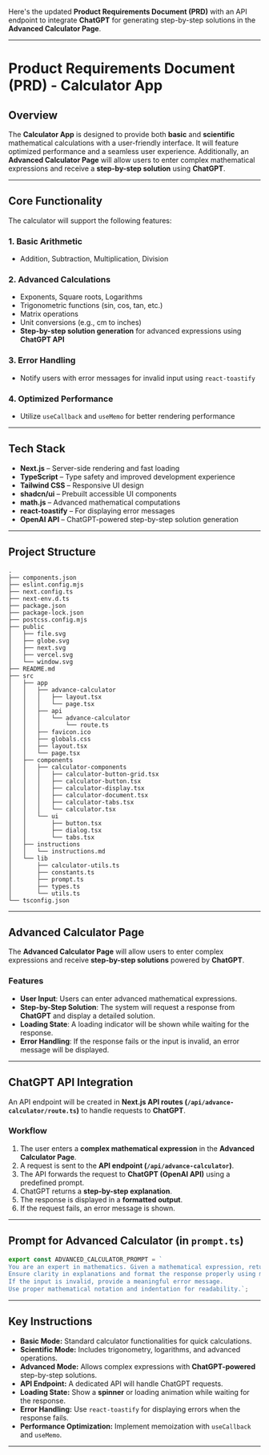 Here's the updated **Product Requirements Document (PRD)** with an API endpoint to integrate **ChatGPT** for generating step-by-step solutions in the **Advanced Calculator Page**.

---

# **Product Requirements Document (PRD) - Calculator App**

## **Overview**  
The **Calculator App** is designed to provide both **basic** and **scientific** mathematical calculations with a user-friendly interface. It will feature optimized performance and a seamless user experience. Additionally, an **Advanced Calculator Page** will allow users to enter complex mathematical expressions and receive a **step-by-step solution** using **ChatGPT**.

---

## **Core Functionality**
The calculator will support the following features:  

### **1. Basic Arithmetic**
- Addition, Subtraction, Multiplication, Division

### **2. Advanced Calculations**
- Exponents, Square roots, Logarithms
- Trigonometric functions (sin, cos, tan, etc.)
- Matrix operations
- Unit conversions (e.g., cm to inches)
- **Step-by-step solution generation** for advanced expressions using **ChatGPT API**

### **3. Error Handling**
- Notify users with error messages for invalid input using `react-toastify`

### **4. Optimized Performance**
- Utilize `useCallback` and `useMemo` for better rendering performance

---

## **Tech Stack**
- **Next.js** – Server-side rendering and fast loading
- **TypeScript** – Type safety and improved development experience
- **Tailwind CSS** – Responsive UI design
- **shadcn/ui** – Prebuilt accessible UI components
- **math.js** – Advanced mathematical computations
- **react-toastify** – For displaying error messages
- **OpenAI API** – ChatGPT-powered step-by-step solution generation

---

## **Project Structure**
```
.
├── components.json
├── eslint.config.mjs
├── next.config.ts
├── next-env.d.ts
├── package.json
├── package-lock.json
├── postcss.config.mjs
├── public
│   ├── file.svg
│   ├── globe.svg
│   ├── next.svg
│   ├── vercel.svg
│   └── window.svg
├── README.md
├── src
│   ├── app
│   │   ├── advance-calculator
│   │   │   ├── layout.tsx
│   │   │   └── page.tsx
│   │   ├── api
│   │   │   └── advance-calculator
│   │   │       └── route.ts
│   │   ├── favicon.ico
│   │   ├── globals.css
│   │   ├── layout.tsx
│   │   └── page.tsx
│   ├── components
│   │   ├── calculator-components
│   │   │   ├── calculator-button-grid.tsx
│   │   │   ├── calculator-button.tsx
│   │   │   ├── calculator-display.tsx
│   │   │   ├── calculator-document.tsx
│   │   │   ├── calculator-tabs.tsx
│   │   │   └── calculator.tsx
│   │   └── ui
│   │       ├── button.tsx
│   │       ├── dialog.tsx
│   │       └── tabs.tsx
│   ├── instructions
│   │   └── instructions.md
│   └── lib
│       ├── calculator-utils.ts
│       ├── constants.ts
│       ├── prompt.ts
│       ├── types.ts
│       └── utils.ts
└── tsconfig.json
```

---

## **Advanced Calculator Page**
The **Advanced Calculator Page** will allow users to enter complex expressions and receive **step-by-step solutions** powered by **ChatGPT**.

### **Features**
- **User Input**: Users can enter advanced mathematical expressions.
- **Step-by-Step Solution**: The system will request a response from **ChatGPT** and display a detailed solution.
- **Loading State**: A loading indicator will be shown while waiting for the response.
- **Error Handling**: If the response fails or the input is invalid, an error message will be displayed.

---

## **ChatGPT API Integration**
An API endpoint will be created in **Next.js API routes (`/api/advance-calculator/route.ts`)** to handle requests to **ChatGPT**.

### **Workflow**
1. The user enters a **complex mathematical expression** in the **Advanced Calculator Page**.
2. A request is sent to the **API endpoint (`/api/advance-calculator`)**.
3. The API forwards the request to **ChatGPT (OpenAI API)** using a predefined prompt.
4. ChatGPT returns a **step-by-step explanation**.
5. The response is displayed in a **formatted output**.
6. If the request fails, an error message is shown.

---

## **Prompt for Advanced Calculator (in `prompt.ts`)**
```ts
export const ADVANCED_CALCULATOR_PROMPT = `
You are an expert in mathematics. Given a mathematical expression, return a detailed step-by-step solution in a structured manner.
Ensure clarity in explanations and format the response properly using markdown.
If the input is invalid, provide a meaningful error message.
Use proper mathematical notation and indentation for readability.`;
```

---

## **Key Instructions**
- **Basic Mode:** Standard calculator functionalities for quick calculations.
- **Scientific Mode:** Includes trigonometry, logarithms, and advanced operations.
- **Advanced Mode:** Allows complex expressions with **ChatGPT-powered** step-by-step solutions.
- **API Endpoint:** A dedicated API will handle ChatGPT requests.
- **Loading State:** Show a **spinner** or loading animation while waiting for the response.
- **Error Handling:** Use `react-toastify` for displaying errors when the response fails.
- **Performance Optimization:** Implement memoization with `useCallback` and `useMemo`.

---


